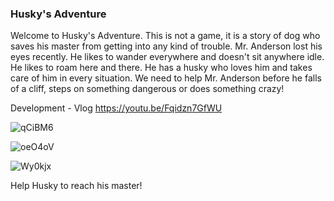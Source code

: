 ### Husky's Adventure

Welcome to Husky's Adventure. This is not a game, it is a story of dog who saves his master from getting into any kind of trouble.
Mr. Anderson lost his eyes recently. He likes to wander everywhere and doesn't sit anywhere  idle. He likes to roam here and there. 
He has a husky who loves him and takes care of him in every situation. We need to help Mr. Anderson before he falls of a cliff, 
steps on something dangerous or does something crazy!

Development - Vlog https://youtu.be/Fqidzn7GfWU

![qCiBM6](https://user-images.githubusercontent.com/114616305/216027828-b2d20f46-0a5d-4cd7-9967-ef7c7afb2482.jpg)

![oeO4oV](https://user-images.githubusercontent.com/114616305/216027837-44a7b114-15ab-425f-9bb1-deb809cb1d0d.jpg)

![Wy0kjx](https://user-images.githubusercontent.com/114616305/216027807-115f3fde-2a40-4f70-93ba-546fb813409c.jpg)

Help Husky to reach his master!
